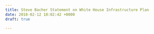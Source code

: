 ```yaml
---
title: Steve Bacher Statement on White House Infrastructure Plan
date: 2018-02-12 18:02:42 +0000
draft: true

---
```

